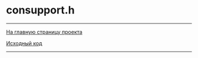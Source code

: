 # consupport.h #

---

[На главную страницу
проекта](https://github.com/asmazovec/consupport)

[Исходный
код](https://github.com/asmazovec/consupport/blob/master/consupport.h)

---

